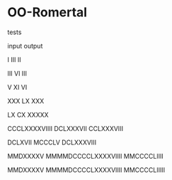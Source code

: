 # OO-Romertal
tests

input			      	output

I				        	III
II


III				      	VI
III


V					        XI
VI


XXX				  	    LX
XXX


LX					      CX
XXXXX


CCCLXXXXVIIII		  DCLXXXVII
CCLXXXVIII


DCLXVII				    MCCCLV
DCLXXXVIII


MMDXXXXV			    MMMMDCCCCLXXXXVIIII
MMCCCCLIIII


MMDXXXXV			    MMMMDCCCCLXXXXVIIII
MMCCCCLIIIII
